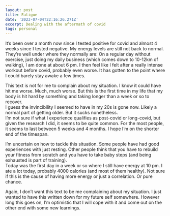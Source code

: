 ```yaml
---
layout: post
title: Fatigue
date: '2023-07-04T22:16:26.271Z'
excerpt: Dealing with the aftermath of covid
tags: personal
---
```


It’s been over a month now since I tested positive for covid and almost 4 weeks since I tested negative. My energy levels are still not back to normal. They’re well under where they normally are: On a regular day without exercise, just doing my daily business (which comes down to 10-12km of walking), I am done at about 6 pm. I then feel like I felt after a really intense workout before covid, probably even worse. It has gotten to the point where I could barely stay awake a few times.

This text is not for me to complain about my situation. I know it could have hit me worse. Much, much worse. But this is the first time in my life that my body is hit hard by something and taking longer than a week or so to recover.  
I guess the invincibility I seemed to have in my 20s is gone now. Likely a normal part of getting older. But it sucks nonetheless.  
I’m not sure if what I experience qualifies as post-covid or long-covid, but given the research I did, it seems to be quite common. For the most people, it seems to last between 5 weeks and 4 months. I hope I’m on the shorter end of the timespan. 

I’m uncertain on how to tackle this situation. Some people have had good experiences with just resting. Other people think that you have to rebuild your fitness from scratch and you have to take baby steps (and being exhausted is part of training).  
Today was the first day in a week or so where I still have energy at 10 pm. I ate a lot today, probably 4000 calories (and most of them healthy). Not sure if this is the cause of having more energy or just a correlation. Or pure chance.

Again, I don’t want this text to be me complaining about my situation. I just wanted to have this written down for my future self somewhere. However long this goes on, I’m optimistic that I will cope with it and come out on the other end with some new learnings.
